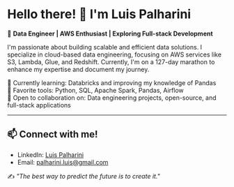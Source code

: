 # Hello there! 👋 I'm Luis Palharini 

🚀 **Data Engineer | AWS Enthusiast | Exploring Full-stack Development** 

I'm passionate about building scalable and efficient data solutions. I specialize in cloud-based data engineering, focusing on AWS services like S3, Lambda, Glue, and Redshift. Currently, I'm on a 127-day marathon to enhance my expertise and document my journey.

🔹 Currently learning: Databricks and improving my knowledge of Pandas  
🔹 Favorite tools: Python, SQL, Apache Spark, Pandas, Airflow  
🔹 Open to collaboration on: Data engineering projects, open-source, and full-stack applications  

---

## 📫 Connect with me!
- LinkedIn: [Luis Palharini](https://www.linkedin.com/in/luis-palharini/)
- Email: palharini.luis@gmail.com

✍️ *"The best way to predict the future is to create it."*  
